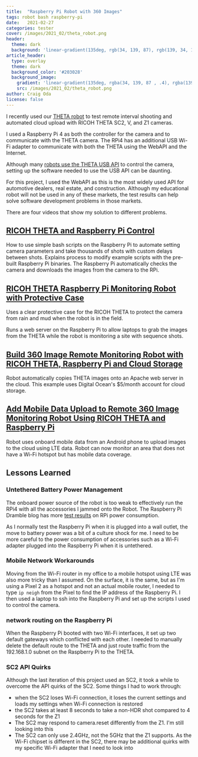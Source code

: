 ```yaml
---
title:  "Raspberry Pi Robot with 360 Images"
tags: robot bash raspberry-pi
date:   2021-02-27
categories: tester
cover: /images/2021_02/theta_robot.png
header:
  theme: dark
  background: 'linear-gradient(135deg, rgb(34, 139, 87), rgb(139, 34, 139))'
article_header:
  type: overlay
  theme: dark
  background_color: '#203028'
  background_image:
    gradient: 'linear-gradient(135deg, rgba(34, 139, 87 , .4), rgba(139, 34, 139, .4))'
    src: /images/2021_02/theta_robot.png
author: Craig Oda
license: false
---
```


I recently used our [THETA robot](https://youtu.be/DNqKH-3lJ4U) to test remote interval shooting
and automated cloud upload with RICOH THETA SC2, V, and Z1 cameras.

I used a Raspberry Pi 4 as both the controller for the camera and
to communicate with the THETA camera.  The RPi4 has an additional
USB Wi-Fi adapter to communicate with both the THETA using
the WebAPI and the Internet.

Although many [robots use the THETA USB API](https://youtu.be/cN6OU5Mm9Ts) to control the camera, setting up the software needed to use the USB API can be
daunting.  

For this project, I used the WebAPI as this is the most widely used
API for automotive dealers, real estate, and construction.  Although
my educational robot will not be used in any of these markets, the test results
can help solve software development problems in those markets.

There are four videos that show my solution to different problems.

## [RICOH THETA and Raspberry Pi Control](https://youtu.be/BUDufGkav-M)

How to use simple bash scripts on the Raspberry Pi to automate setting
camera parameters and take thousands 
of shots with custom delays between shots. 
Explains process to modify example scripts with the pre-built
Raspberry Pi binaries.  The Raspberry Pi automatically checks
the camera and downloads the images from the camera to the RPi.

## [RICOH THETA Raspberry Pi Monitoring Robot with Protective Case](https://youtu.be/LpnvC83WgOg)

Uses a clear protective case for the RICOH THETA to protect the camera
from rain and mud when the robot is in the field.  

Runs a web server on the Raspberry Pi to allow laptops to grab
the images from the THETA while the robot is monitoring a site with
sequence shots.

## [Build 360 Image Remote Monitoring Robot with RICOH THETA, Raspberry Pi  and Cloud Storage](https://youtu.be/tmcQiEmiMoM)

Robot automatically copies THETA images onto an Apache web server in the cloud.
This example uses Digital Ocean's $5/month account for cloud storage.

## [Add Mobile Data Upload to Remote 360 Image Monitoring  Robot Using  RICOH THETA and Raspberry Pi](https://youtu.be/WcfWFCzOLsI)

Robot uses onboard mobile data from an Android phone to upload
images to the cloud using LTE data.  Robot can now monitor an area
that does not have a Wi-Fi hotspot but has mobile data coverage.

## Lessons Learned

### Untethered Battery Power Management

The onboard power source of the robot is too weak to effectively run
the RPi4 with all the accessories I jammed onto the Robot.
The Raspberry Pi Dramble blog has
more [test results](https://www.pidramble.com/wiki/benchmarks/power-consumption)
on RPi power consumption.

As I normally test the Raspberry Pi when it is plugged into a wall outlet,
the move to battery power was a bit of a culture shock for me.  I need
to be more careful to the power consumption of accessories such
as a Wi-Fi adapter plugged into the Raspberry Pi when it is untethered.

### Mobile Network Workarounds

Moving from the Wi-Fi router in my office to a mobile hotspot using
LTE was also more tricky than I assumed.  On the surface, it is the
same, but as I'm using a Pixel 2 as a hotspot and not an actual
mobile router, I needed to type `ip neigh` from the Pixel to find
the IP address of the Raspberry Pi.  I then used a laptop to
ssh into the Raspberry Pi and set up the scripts I used to control
the camera.  

### network routing on the Raspberry Pi

When the Raspberry Pi booted with two Wi-Fi interfaces,
it set up two default gateways which conflicted with each other.
I needed to manually delete the default route to the THETA and
just route traffic from the 192.168.1.0 subnet on the Raspberry Pi
to the THETA.

### SC2 API Quirks

Although the last iteration of this project used an SC2, it took
a while to overcome the API quirks of the SC2.  Some things
I had to work through:

* when the SC2 loses Wi-Fi connection, it loses the current settings
and loads my settings when Wi-Fi connection is restored
* the SC2 takes at least 8 seconds to take a non-HDR shot compared to 4 seconds for the Z1
* The SC2 may respond to camera.reset differently from the Z1.  I'm still looking into this
* The SC2 can only use 2.4GHz, not the 5GHz that the Z1 supports.  As the 
Wi-Fi chipset is different in the SC2, there may be additional quirks with my
specific Wi-Fi adapter that I need to look into